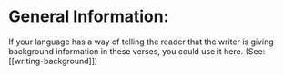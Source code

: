 # General Information:

If your language has a way of telling the reader that the writer is giving background information in these verses, you could use it here. (See: [[writing-background]])